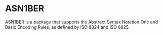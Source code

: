 # ASN1BER
ASN1BER is a package that supports the Abstract Syntax Notation One and Basic Encoding Rules, as defined by ISO 8824 and ISO 8825.
